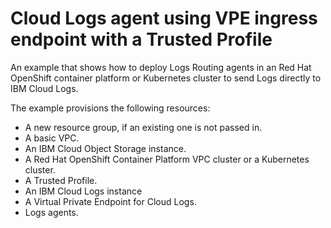 # Cloud Logs agent using VPE ingress endpoint with a Trusted Profile

An example that shows how to deploy Logs Routing agents in an Red Hat OpenShift container platform or Kubernetes cluster to send Logs directly to IBM Cloud Logs.

The example provisions the following resources:

- A new resource group, if an existing one is not passed in.
- A basic VPC.
- An IBM Cloud Object Storage instance.
- A Red Hat OpenShift Container Platform VPC cluster or a Kubernetes cluster.
- A Trusted Profile.
- An IBM Cloud Logs instance
- A Virtual Private Endpoint for Cloud Logs.
- Logs agents.
